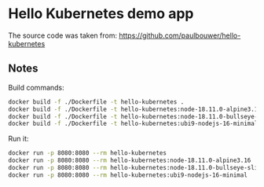 # Hello Kubernetes demo app

The source code was taken from: <https://github.com/paulbouwer/hello-kubernetes>

## Notes

Build commands:

```bash
docker build -f ./Dockerfile -t hello-kubernetes .
docker build -f ./Dockerfile -t hello-kubernetes:node-18.11.0-alpine3.16 -f Dockerfile-node-18.11.0-alpine3.16 .
docker build -f ./Dockerfile -t hello-kubernetes:node-18.11.0-bullseye-slim -f Dockerfile-node-18.11.0-bullseye-slim .
docker build -f ./Dockerfile -t hello-kubernetes:ubi9-nodejs-16-minimal -f Dockerfile-ubi9-nodejs-16-minimal .
```

Run it:

```bash
docker run -p 8080:8080 --rm hello-kubernetes
docker run -p 8080:8080 --rm hello-kubernetes:node-18.11.0-alpine3.16
docker run -p 8080:8080 --rm hello-kubernetes:node-18.11.0-bullseye-slim
docker run -p 8080:8080 --rm hello-kubernetes:ubi9-nodejs-16-minimal
```
